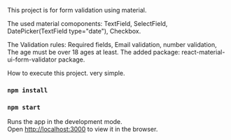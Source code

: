 This project is for form validation using material.

The used material comoponents: TextField, SelectField, DatePicker(TextField type="date"), Checkbox.

The Validation rules: Required fields, Email validation, number validation, The age must be over 18 ages at least. 
The added package: react-material-ui-form-validator package.

How to execute this project. very simple.
### `npm install`

### `npm start`

Runs the app in the development mode.<br>
Open [http://localhost:3000](http://localhost:3000) to view it in the browser.
